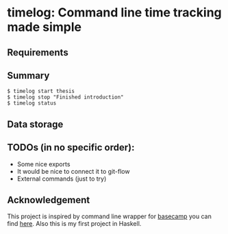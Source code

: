 # timelog: Command line time tracking made simple

## Requirements


## Summary

```
$ timelog start thesis
$ timelog stop "Finished introduction"
$ timelog status
```

## Data storage

## TODOs (in no specific order):
  - Some nice exports
  - It would be nice to connect it to git-flow
  - External commands (just to try)

## Acknowledgement
This project is inspired by command line wrapper for [basecamp][basecamp-link] you can find [here][basecamper-link]. Also this is my first project in Haskell.

[basecamp-link]: http://basecamphq.com/
[basecamper-link]: https://github.com/klondike/basecamper

